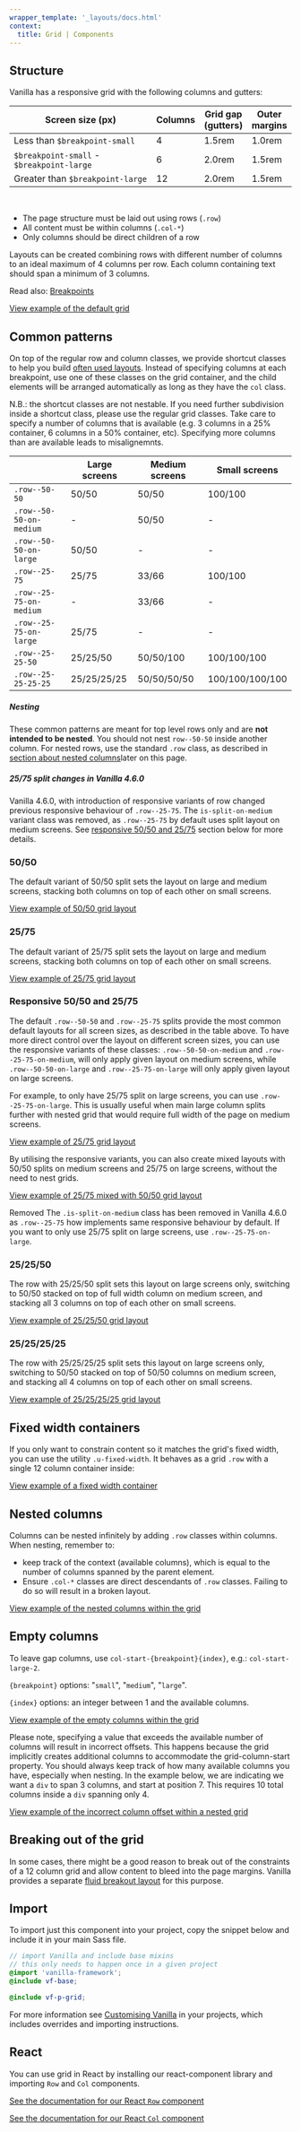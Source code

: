 ```yaml
---
wrapper_template: '_layouts/docs.html'
context:
  title: Grid | Components
---
```


## Structure

Vanilla has a responsive grid with the following columns and gutters:

<table>
  <thead>
    <tr>
      <th style="width: 50ch">Screen size (px)</th>
      <th>Columns</th>
      <th>Grid gap (gutters)</th>
      <th>Outer margins</th>
    </tr>
  </thead>
  <tbody>
    <tr>
      <td>Less than <code>$breakpoint-small</code></td>
      <td>4</td>
      <td>1.5rem</td>
      <td>1.0rem</td>
    </tr>
    <tr>
      <td><code>$breakpoint-small</code> - <code>$breakpoint-large</code></td>
      <td>6</td>
      <td>2.0rem</td>
      <td>1.5rem</td>
    </tr>
    <tr>
      <td>Greater than <code>$breakpoint-large</code></td>
      <td>12</td>
      <td>2.0rem</td>
      <td>1.5rem</td>
    </tr>
  </tbody>
</table>

<br>

- The page structure must be laid out using rows (`.row`)
- All content must be within columns (`.col-*`)
- Only columns should be direct children of a row

Layouts can be created combining rows with different number of columns to an ideal maximum of 4 columns per row. Each column containing text should span a minimum of 3 columns.

Read also: [Breakpoints](/docs/settings/breakpoint-settings)

<div class="embedded-example"><a href="/docs/examples/patterns/grid/default/" class="js-example">
    View example of the default grid
</a></div>

## Common patterns

On top of the regular row and column classes, we provide shortcut classes to help you build [often used layouts](/docs/layouts/brochure). Instead of specifying columns at each breakpoint, use one of these classes on the grid container, and the child elements will be arranged automatically as long as they have the `col` class.

N.B.: the shortcut classes are not nestable. If you need further subdivision inside a shortcut class, please use the regular grid classes. Take care to specify a number of columns that is available (e.g. 3 columns in a 25% container, 6 columns in a 50% container, etc). Specifying more columns than are available leads to misalignemnts.

|                         | Large screens | Medium screens | Small screens   |
| ----------------------- | ------------- | -------------- | --------------- |
| `.row--50-50`           | 50/50         | 50/50          | 100/100         |
| `.row--50-50-on-medium` | -             | 50/50          | -               |
| `.row--50-50-on-large`  | 50/50         | -              | -               |
| `.row--25-75`           | 25/75         | 33/66          | 100/100         |
| `.row--25-75-on-medium` | -             | 33/66          | -               |
| `.row--25-75-on-large`  | 25/75         | -              | -               |
| `.row--25-25-50`        | 25/25/50      | 50/50/100      | 100/100/100     |
| `.row--25-25-25-25`     | 25/25/25/25   | 50/50/50/50    | 100/100/100/100 |

<div class="p-notification--caution">
  <div class="p-notification__content">
    <h5 class="p-notification__title">Nesting</h5>
    <p class="p-notification__message">
      These common patterns are meant for top level rows only and are <strong>not intended to be nested</strong>. You should not nest <code>row--50-50</code> inside another column.
      For nested rows, use the standard <code>.row</code> class, as described in <a href="#nested-columns">section about nested columns</a>later on this page.</p>
  </div>
</div>

<div class="p-notification--caution">
  <div class="p-notification__content">
    <h5 class="p-notification__title">25/75 split changes in Vanilla 4.6.0</h5>
    <p class="p-notification__message">
      Vanilla 4.6.0, with introduction of responsive variants of row changed previous responsive behaviour of <code>.row--25-75</code>. The <code>is-split-on-medium</code> variant class was removed, as <code>.row--25-75</code> by default uses split layout on medium screens. See <a href="#responsive-5050-and-2575">responsive 50/50 and 25/75</a> section below for more details.
    </p>
  </div>
</div>

### 50/50

The default variant of 50/50 split sets the layout on large and medium screens, stacking both columns on top of each other on small screens.

<div class="embedded-example"><a href="/docs/examples/patterns/grid/50-50/" class="js-example">
    View example of 50/50 grid layout
</a></div>

### 25/75

The default variant of 25/75 split sets the layout on large and medium screens, stacking both columns on top of each other on small screens.

<div class="embedded-example"><a href="/docs/examples/patterns/grid/25-75/" class="js-example">
    View example of 25/75 grid layout
</a></div>

### Responsive 50/50 and 25/75

The default `.row--50-50` and `.row--25-75` splits provide the most common default layouts for all screen sizes, as described in the table above. To have more direct control over the layout on different screen sizes, you can use the responsive variants of these classes: `.row--50-50-on-medium` and `.row--25-75-on-medium`, will only apply given layout on medium screens, while `.row--50-50-on-large` and `.row--25-75-on-large` will only apply given layout on large screens.

For example, to only have 25/75 split on large screens, you can use `.row--25-75-on-large`. This is usually useful when main large column splits further with nested grid that would require full width of the page on medium screens.

<div class="embedded-example"><a href="/docs/examples/patterns/grid/25-75-responsive/" class="js-example">
    View example of 25/75 grid layout
</a></div>

By utilising the responsive variants, you can also create mixed layouts with 50/50 splits on medium screens and 25/75 on large screens, without the need to nest grids.

<div class="embedded-example"><a href="/docs/examples/patterns/grid/25-75-mixed-responsive/" class="js-example">
    View example of 25/75 mixed with 50/50 grid layout
</a></div>

<span class="p-status-label--negative">Removed</span> The `.is-split-on-medium` class has been removed in Vanilla 4.6.0 as `.row--25-75` how implements same responsive behaviour by default. If you want to only use 25/75 split on large screens, use `.row--25-75-on-large`.

### 25/25/50

The row with 25/25/50 split sets this layout on large screens only, switching to 50/50 stacked on top of full width column on medium screen, and stacking all 3 columns on top of each other on small screens.

<div class="embedded-example"><a href="/docs/examples/patterns/grid/25-25-50/" class="js-example">
    View example of 25/25/50 grid layout
</a></div>

### 25/25/25/25

The row with 25/25/25/25 split sets this layout on large screens only, switching to 50/50 stacked on top of 50/50 columns on medium screen, and stacking all 4 columns on top of each other on small screens.

<div class="embedded-example"><a href="/docs/examples/patterns/grid/25-25-25-25/" class="js-example">
    View example of 25/25/25/25 grid layout
</a></div>

## Fixed width containers

If you only want to constrain content so it matches the grid's fixed width, you can use the utility `.u-fixed-width`. It behaves as a grid `.row` with a single 12 column container inside:

<div class="embedded-example"><a href="/docs/examples/utilities/fixed-width-container/" class="js-example">
    View example of a fixed width container
</a></div>

## Nested columns

Columns can be nested infinitely by adding `.row` classes within columns. When nesting, remember to:

- keep track of the context (available columns), which is equal to the number of columns spanned by the parent element.
- Ensure `.col-*` classes are direct descendants of `.row` classes. Failing to do so will result in a broken layout.

<div class="embedded-example"><a href="/docs/examples/patterns/grid/nested/" class="js-example">
    View example of the nested columns within the grid
</a></div>

## Empty columns

To leave gap columns, use `col-start-{breakpoint}{index}`, e.g.: `col-start-large-2`.

`{breakpoint}` options: "`small`", "`medium`", "`large`".

`{index}` options: an integer between 1 and the available columns.

<div class="embedded-example"><a href="/docs/examples/patterns/grid/empty-columns/" class="js-example">
    View example of the empty columns within the grid
</a></div>

Please note, specifying a value that exceeds the available number of columns will result in incorrect offsets. This happens because the grid implicitly creates additional columns to accommodate the grid-column-start property. You should always keep track of how many available columns you have, especially when nesting. In the example below, we are indicating we want a `div` to span 3 columns, and start at position 7. This requires 10 total columns inside a `div` spanning only 4.

<div class="embedded-example"><a href="/docs/examples/patterns/grid/incorrect-empty-columns/" class="js-example">
View example of the incorrect column offset within a nested grid
</a></div>

## Breaking out of the grid

In some cases, there might be a good reason to break out of the constraints of a 12 column grid and allow content to bleed into the page margins. Vanilla provides a separate [fluid breakout layout](/docs/layouts/fluid-breakout) for this purpose.

## Import

To import just this component into your project, copy the snippet below and include it in your main Sass file.

```scss
// import Vanilla and include base mixins
// this only needs to happen once in a given project
@import 'vanilla-framework';
@include vf-base;

@include vf-p-grid;
```

For more information see [Customising Vanilla](/docs/customising-vanilla/) in your projects, which includes overrides and importing instructions.

## React

You can use grid in React by installing our react-component library and importing `Row` and `Col` components.

[See the documentation for our React `Row` component](https://canonical.github.io/react-components/?path=/docs/row--default-story#row)

[See the documentation for our React `Col` component](https://canonical.github.io/react-components/?path=/docs/col--default-story#col)
